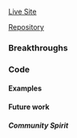 [Live Site](https://jonswallow.github.io/441-work/)

[Repository](https://github.com/JonSwallow/441-work/tree/master/HW-1)

### Breakthroughs


### Code

#### Examples

#### Future work

##### Community Spirit
